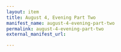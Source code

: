```yaml
---
layout: item
title: August 4, Evening Part Two
manifest_name: august-4-evening-part-two
permalink: august-4-evening-part-two
external_manifest_url: 

---
```

<!-- Add an essay or interpretive material below this line,
using HTML or markdown.  Do not modify this file above this line -->

